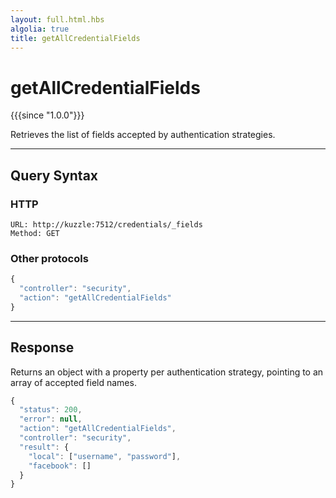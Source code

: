 ```yaml
---
layout: full.html.hbs
algolia: true
title: getAllCredentialFields
---
```



# getAllCredentialFields

{{{since "1.0.0"}}}

Retrieves the list of fields accepted by authentication strategies.

---

## Query Syntax

### HTTP

```http
URL: http://kuzzle:7512/credentials/_fields
Method: GET  
```

### Other protocols

```js
{
  "controller": "security",
  "action": "getAllCredentialFields"
}
```

---

## Response

Returns an object with a property per authentication strategy, pointing to an array of accepted field names.

```javascript
{
  "status": 200,                     
  "error": null,                     
  "action": "getAllCredentialFields",
  "controller": "security",
  "result": {
    "local": ["username", "password"],
    "facebook": []
  }
}
```

